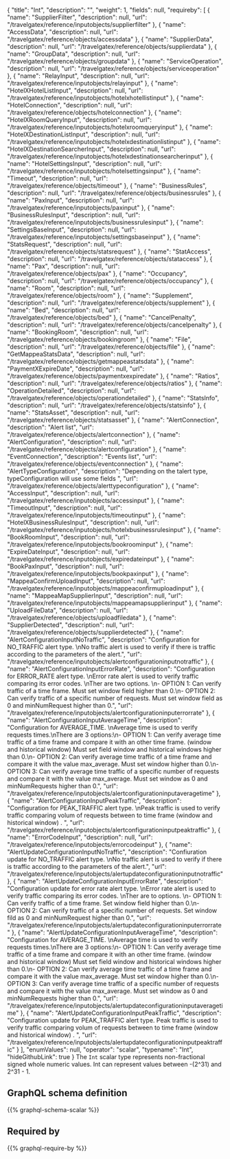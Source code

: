 {
  "title": "Int",
  "description": "",
  "weight": 1,
  "fields": null,
  "requireby": [
    {
      "name": "SupplierFilter",
      "description": null,
      "url": "/travelgatex/reference/inputobjects/supplierfilter"
    },
    {
      "name": "AccessData",
      "description": null,
      "url": "/travelgatex/reference/objects/accessdata"
    },
    {
      "name": "SupplierData",
      "description": null,
      "url": "/travelgatex/reference/objects/supplierdata"
    },
    {
      "name": "GroupData",
      "description": null,
      "url": "/travelgatex/reference/objects/groupdata"
    },
    {
      "name": "ServiceOperation",
      "description": null,
      "url": "/travelgatex/reference/objects/serviceoperation"
    },
    {
      "name": "RelayInput",
      "description": null,
      "url": "/travelgatex/reference/inputobjects/relayinput"
    },
    {
      "name": "HotelXHotelListInput",
      "description": null,
      "url": "/travelgatex/reference/inputobjects/hotelxhotellistinput"
    },
    {
      "name": "HotelConnection",
      "description": null,
      "url": "/travelgatex/reference/objects/hotelconnection"
    },
    {
      "name": "HotelXRoomQueryInput",
      "description": null,
      "url": "/travelgatex/reference/inputobjects/hotelxroomqueryinput"
    },
    {
      "name": "HotelXDestinationListInput",
      "description": null,
      "url": "/travelgatex/reference/inputobjects/hotelxdestinationlistinput"
    },
    {
      "name": "HotelXDestinationSearcherInput",
      "description": null,
      "url": "/travelgatex/reference/inputobjects/hotelxdestinationsearcherinput"
    },
    {
      "name": "HotelSettingsInput",
      "description": null,
      "url": "/travelgatex/reference/inputobjects/hotelsettingsinput"
    },
    {
      "name": "Timeout",
      "description": null,
      "url": "/travelgatex/reference/objects/timeout"
    },
    {
      "name": "BusinessRules",
      "description": null,
      "url": "/travelgatex/reference/objects/businessrules"
    },
    {
      "name": "PaxInput",
      "description": null,
      "url": "/travelgatex/reference/inputobjects/paxinput"
    },
    {
      "name": "BusinessRulesInput",
      "description": null,
      "url": "/travelgatex/reference/inputobjects/businessrulesinput"
    },
    {
      "name": "SettingsBaseInput",
      "description": null,
      "url": "/travelgatex/reference/inputobjects/settingsbaseinput"
    },
    {
      "name": "StatsRequest",
      "description": null,
      "url": "/travelgatex/reference/objects/statsrequest"
    },
    {
      "name": "StatAccess",
      "description": null,
      "url": "/travelgatex/reference/objects/stataccess"
    },
    {
      "name": "Pax",
      "description": null,
      "url": "/travelgatex/reference/objects/pax"
    },
    {
      "name": "Occupancy",
      "description": null,
      "url": "/travelgatex/reference/objects/occupancy"
    },
    {
      "name": "Room",
      "description": null,
      "url": "/travelgatex/reference/objects/room"
    },
    {
      "name": "Supplement",
      "description": null,
      "url": "/travelgatex/reference/objects/supplement"
    },
    {
      "name": "Bed",
      "description": null,
      "url": "/travelgatex/reference/objects/bed"
    },
    {
      "name": "CancelPenalty",
      "description": null,
      "url": "/travelgatex/reference/objects/cancelpenalty"
    },
    {
      "name": "BookingRoom",
      "description": null,
      "url": "/travelgatex/reference/objects/bookingroom"
    },
    {
      "name": "File",
      "description": null,
      "url": "/travelgatex/reference/objects/file"
    },
    {
      "name": "GetMappeaStatsData",
      "description": null,
      "url": "/travelgatex/reference/objects/getmappeastatsdata"
    },
    {
      "name": "PaymentXExpireDate",
      "description": null,
      "url": "/travelgatex/reference/objects/paymentxexpiredate"
    },
    {
      "name": "Ratios",
      "description": null,
      "url": "/travelgatex/reference/objects/ratios"
    },
    {
      "name": "OperationDetailed",
      "description": null,
      "url": "/travelgatex/reference/objects/operationdetailed"
    },
    {
      "name": "StatsInfo",
      "description": null,
      "url": "/travelgatex/reference/objects/statsinfo"
    },
    {
      "name": "StatsAsset",
      "description": null,
      "url": "/travelgatex/reference/objects/statsasset"
    },
    {
      "name": "AlertConnection",
      "description": "Alert list",
      "url": "/travelgatex/reference/objects/alertconnection"
    },
    {
      "name": "AlertConfiguration",
      "description": null,
      "url": "/travelgatex/reference/objects/alertconfiguration"
    },
    {
      "name": "EventConnection",
      "description": "Events list",
      "url": "/travelgatex/reference/objects/eventconnection"
    },
    {
      "name": "AlertTypeConfiguration",
      "description": "Depending on the talert type, typeConfiguration will use some fields ",
      "url": "/travelgatex/reference/objects/alerttypeconfiguration"
    },
    {
      "name": "AccessInput",
      "description": null,
      "url": "/travelgatex/reference/inputobjects/accessinput"
    },
    {
      "name": "TimeoutInput",
      "description": null,
      "url": "/travelgatex/reference/inputobjects/timeoutinput"
    },
    {
      "name": "HotelXBusinessRulesInput",
      "description": null,
      "url": "/travelgatex/reference/inputobjects/hotelxbusinessrulesinput"
    },
    {
      "name": "BookRoomInput",
      "description": null,
      "url": "/travelgatex/reference/inputobjects/bookroominput"
    },
    {
      "name": "ExpireDateInput",
      "description": null,
      "url": "/travelgatex/reference/inputobjects/expiredateinput"
    },
    {
      "name": "BookPaxInput",
      "description": null,
      "url": "/travelgatex/reference/inputobjects/bookpaxinput"
    },
    {
      "name": "MappeaConfirmUploadInput",
      "description": null,
      "url": "/travelgatex/reference/inputobjects/mappeaconfirmuploadinput"
    },
    {
      "name": "MappeaMapSupplierInput",
      "description": null,
      "url": "/travelgatex/reference/inputobjects/mappeamapsupplierinput"
    },
    {
      "name": "UploadFileData",
      "description": null,
      "url": "/travelgatex/reference/objects/uploadfiledata"
    },
    {
      "name": "SupplierDetected",
      "description": null,
      "url": "/travelgatex/reference/objects/supplierdetected"
    },
    {
      "name": "AlertConfigurationInputNoTraffic",
      "description": "Configuration for NO_TRAFFIC alert type. \nNo traffic alert is used to verify if there is traffic according to the parameters of the alert.",
      "url": "/travelgatex/reference/inputobjects/alertconfigurationinputnotraffic"
    },
    {
      "name": "AlertConfigurationInputErrorRate",
      "description": "Configuration for ERROR_RATE alert type. \nError rate alert is used to verify traffic comparing its error codes. \nTher are two options. \n- OPTION 1: Can verify traffic of a time frame. Must set window field higher than 0.\n- OPTION 2: Can verify traffic of a specific number of requests. Must set window field as 0 and minNumRequest higher than 0.",
      "url": "/travelgatex/reference/inputobjects/alertconfigurationinputerrorrate"
    },
    {
      "name": "AlertConfigurationInputAverageTime",
      "description": "Configuration for AVERAGE_TIME. \nAverage time is used to verify requests times.\nThere are 3 options:\n- OPTION 1: Can verify average time traffic of a time frame and compare it with an other time frame. (window and historical window) Must set field window and historical windows higher than 0.\n- OPTION 2: Can verify average time traffic of a time frame and compare it with the value max_average. Must set window higher than 0.\n- OPTION 3: Can verify average time traffic of a specific number of requests and compare it with the value max_average. Must set window as 0 and minNumRequests higher than 0.",
      "url": "/travelgatex/reference/inputobjects/alertconfigurationinputaveragetime"
    },
    {
      "name": "AlertConfigurationInputPeakTraffic",
      "description": "Configuration for PEAK_TRAFFIC alert type. \nPeak traffic is used to verify traffic comparing volum of requests between to time frame (window and historical window) . ",
      "url": "/travelgatex/reference/inputobjects/alertconfigurationinputpeaktraffic"
    },
    {
      "name": "ErrorCodeInput",
      "description": null,
      "url": "/travelgatex/reference/inputobjects/errorcodeinput"
    },
    {
      "name": "AlertUpdateConfigurationInputNoTraffic",
      "description": "Confiuration update for NO_TRAFFIC alert type. \nNo traffic alert is used to verify if there is traffic according to the parameters of the alert.",
      "url": "/travelgatex/reference/inputobjects/alertupdateconfigurationinputnotraffic"
    },
    {
      "name": "AlertUpdateConfigurationInputErrorRate",
      "description": "Configuration update for error rate alert type. \nError rate alert is used to verify traffic comparing its error codes. \nTher are to options. \n- OPTION 1: Can verify traffic of a time frame. Set window field higher than 0.\n- OPTION 2: Can verify traffic of a specific number of requests. Set window fild as 0 and minNumRequest higher than 0.",
      "url": "/travelgatex/reference/inputobjects/alertupdateconfigurationinputerrorrate"
    },
    {
      "name": "AlertUpdateConfigurationInputAverageTime",
      "description": "Configuration for AVERAGE_TIME. \nAverage time is used to verify requests times.\nThere are 3 options:\n- OPTION 1: Can verify average time traffic of a time frame and compare it with an other time frame. (window and historical window) Must set field window and historical windows higher than 0.\n- OPTION 2: Can verify average time traffic of a time frame and compare it with the value max_average. Must set window higher than 0.\n- OPTION 3: Can verify average time traffic of a specific number of requests and compare it with the value max_average. Must set window as 0 and minNumRequests higher than 0.",
      "url": "/travelgatex/reference/inputobjects/alertupdateconfigurationinputaveragetime"
    },
    {
      "name": "AlertUpdateConfigurationInputPeakTraffic",
      "description": "Configuration update for PEAK_TRAFFIC alert type. Peak traffic is used to verify traffic comparing volum of requests between to time frame (window and historical window) . ",
      "url": "/travelgatex/reference/inputobjects/alertupdateconfigurationinputpeaktraffic"
    }
  ],
  "enumValues": null,
  "operator": "scalar",
  "typename": "Int",
  "hideGithubLink": true
}
The `Int` scalar type represents non-fractional signed whole numeric values. Int can represent values between -(2^31) and 2^31 - 1. 
## GraphQL schema definition

{{% graphql-schema-scalar %}}

## Required by

{{% graphql-require-by %}}
